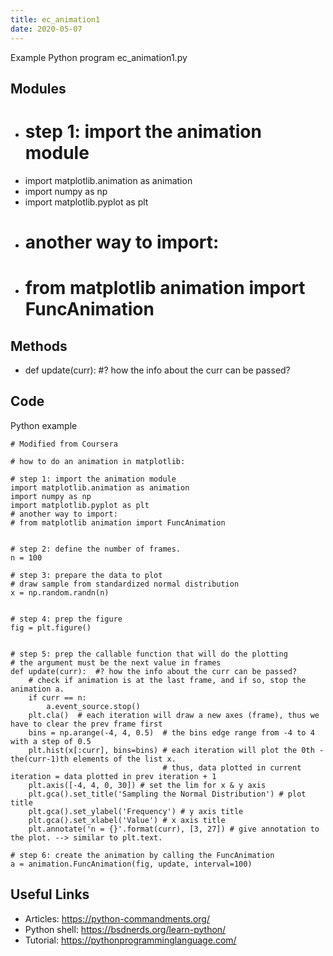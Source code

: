```yaml
---
title: ec_animation1
date: 2020-05-07
---
```

Example Python program ec_animation1.py

## Modules

* # step 1: import the animation module
* import matplotlib.animation as animation
* import numpy as np
* import matplotlib.pyplot as plt
* # another way to import:
* # from matplotlib animation import FuncAnimation

## Methods

* def update(curr):  #? how the info about the curr can be passed? 

## Code

Python example

    # Modified from Coursera
    
    # how to do an animation in matplotlib:
    
    # step 1: import the animation module
    import matplotlib.animation as animation
    import numpy as np
    import matplotlib.pyplot as plt
    # another way to import:
    # from matplotlib animation import FuncAnimation
    
    
    # step 2: define the number of frames. 
    n = 100
    
    # step 3: prepare the data to plot 
    # draw sample from standardized normal distribution
    x = np.random.randn(n) 
    
    
    # step 4: prep the figure
    fig = plt.figure()
    
    
    # step 5: prep the callable function that will do the plotting
    # the argument must be the next value in frames
    def update(curr):  #? how the info about the curr can be passed? 
        # check if animation is at the last frame, and if so, stop the animation a. 
        if curr == n:
            a.event_source.stop() 
        plt.cla()  # each iteration will draw a new axes (frame), thus we have to clear the prev frame first
        bins = np.arange(-4, 4, 0.5)  # the bins edge range from -4 to 4 with a step of 0.5
        plt.hist(x[:curr], bins=bins) # each iteration will plot the 0th - the(curr-1)th elements of the list x. 
                                      # thus, data plotted in current iteration = data plotted in prev iteration + 1
        plt.axis([-4, 4, 0, 30]) # set the lim for x & y axis
        plt.gca().set_title('Sampling the Normal Distribution') # plot title
        plt.gca().set_ylabel('Frequency') # y axis title
        plt.gca().set_xlabel('Value') # x axis title
        plt.annotate('n = {}'.format(curr), [3, 27]) # give annotation to the plot. --> similar to plt.text. 
    
    # step 6: create the animation by calling the FuncAnimation
    a = animation.FuncAnimation(fig, update, interval=100)

## Useful Links

- Articles: https://python-commandments.org/
- Python shell: https://bsdnerds.org/learn-python/
- Tutorial: https://pythonprogramminglanguage.com/
